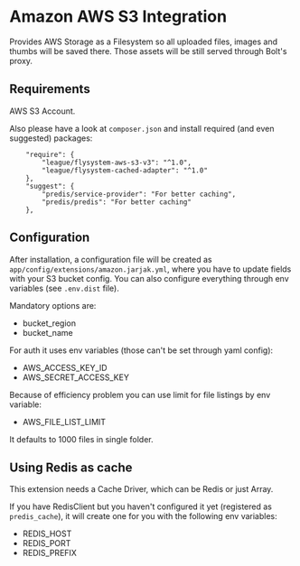 Amazon AWS S3 Integration
=========================

Provides AWS Storage as a Filesystem so all uploaded files, images and thumbs will be saved there.
Those assets will be still served through Bolt's proxy.

Requirements
------------

AWS S3 Account.

Also please have a look at `composer.json` and install required (and even suggested) packages:
```
    "require": {
        "league/flysystem-aws-s3-v3": "^1.0",
        "league/flysystem-cached-adapter": "^1.0"
    },
    "suggest": {
        "predis/service-provider": "For better caching",
        "predis/predis": "For better caching"
    },
```

Configuration
-------------

After installation, a configuration file will be created as
`app/config/extensions/amazon.jarjak.yml`, where you have to update fields with your S3 bucket config.
You can also configure everything through env variables (see `.env.dist` file).

Mandatory options are:
 - bucket_region
 - bucket_name

For auth it uses env variables (those can't be set through yaml config):
 - AWS_ACCESS_KEY_ID
 - AWS_SECRET_ACCESS_KEY
 
Because of efficiency problem you can use limit for file listings by env variable:
 - AWS_FILE_LIST_LIMIT

It defaults to 1000 files in single folder.

Using Redis as cache
--------------------
This extension needs a Cache Driver, which can be Redis or just Array. 

If you have RedisClient but you haven't configured it yet (registered as `predis_cache`), it will create one for you with the following env variables:
 - REDIS_HOST
 - REDIS_PORT
 - REDIS_PREFIX
